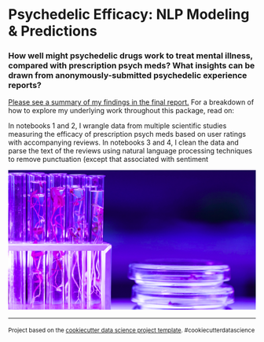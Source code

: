 # Psychedelic Efficacy: NLP Modeling & Predictions
### How well might psychedelic drugs work to treat mental illness, compared with prescription psych meds? What insights can be drawn from anonymously-submitted psychedelic experience reports?

[Please see a summary of my findings in the final report.](https://github.com/fractaldatalearning/psychedelic_efficacy/blob/main/reports/Katin_Capstone3_Report.pdf) For a breakdown of how to explore my underlying work throughout this package, read on:

In notebooks 1 and 2, I wrangle data from multiple scientific studies measuring the efficacy of prescription psych meds based on user ratings with accompanying reviews. In notebooks 3 and 4, I clean the data and parse the text of the reviews using natural language processing techniques to remove punctuation (except that associated with sentiment 

![pink and purple chemical lab environment](https://github.com/fractaldatalearning/psychedelic_efficacy/blob/main/reports/figures/cover_img.png)



--------

<p><small>Project based on the <a target="_blank" href="https://drivendata.github.io/cookiecutter-data-science/">cookiecutter data science project template</a>. #cookiecutterdatascience</small></p>
